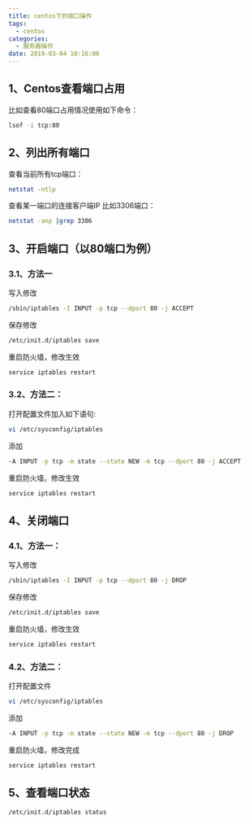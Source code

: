 ```yaml
---
title: centos下的端口操作
tags:
  - centos
categories:
  - 服务器操作
date: 2019-03-04 10:16:08
---
```


## 1、Centos查看端口占用

比如查看80端口占用情况使用如下命令：

``` bash
lsof -i tcp:80
```
<!-- more -->
## 2、列出所有端口
查看当前所有tcp端口：
```bash
netstat -ntlp
```

查看某一端口的连接客户端IP 比如3306端口：
``` bash
netstat -anp |grep 3306
```

## 3、开启端口（以80端口为例）

### 3.1、方法一
写入修改
``` bash
/sbin/iptables -I INPUT -p tcp --dport 80 -j ACCEPT
```
保存修改
``` bash
/etc/init.d/iptables save
```
重启防火墙，修改生效
``` bash
service iptables restart
```
### 3.2、方法二：
打开配置文件加入如下语句:
``` bash
vi /etc/sysconfig/iptables
```
添加
``` bash
-A INPUT -p tcp -m state --state NEW -m tcp --dport 80 -j ACCEPT
```
重启防火墙，修改生效
``` bash
service iptables restart
```
## 4、关闭端口
### 4.1、方法一：
写入修改
``` bash
/sbin/iptables -I INPUT -p tcp --dport 80 -j DROP
```
保存修改
``` bash
/etc/init.d/iptables save
```
重启防火墙，修改生效
``` bash
service iptables restart
```
### 4.2、方法二：
打开配置文件
``` bash
vi /etc/sysconfig/iptables
```
添加
``` bash
-A INPUT -p tcp -m state --state NEW -m tcp --dport 80 -j DROP
```
重启防火墙，修改完成
``` bash
service iptables restart
```
## 5、查看端口状态
``` bash
/etc/init.d/iptables status
```